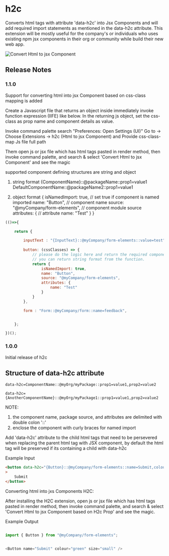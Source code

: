# h2c

Converts html tags with attribute 'data-h2c'  into Jsx Components and will add required import statements as mentioned in the data-h2c attribute.
This extension will be mostly useful for the company's or individuals who uses existing npm jsx components in their org or community while build their new web app.


![Convert Html to jsx Component](./resources/SampleFeedBackComponent.gif)

## Release Notes

### 1.1.0
Support for converting html into jsx Component based on css-class mapping is added

Create a Javascript file that returns an object inside immediately invoke function expression (IIFE) like below. In the returning js object,  set the css-class as prop name and component details as value.  

Invoke command palette  search  "Preferences: Open Settings (UI)" Go to -> Choose Extensions -> h2c (Html to jsx Component) and Provide css-class-map Js file full path

Them open js or jsx file which has html tags pasted in render method,
then invoke command palette, and search & select 'Convert Html to jsx Component' and see the magic

supported component defining structures are string and object

1) string format
    {ComponentName}::@packageName::prop1=value1
    DefaultComponentName::@packageName2::prop1=value1

2) object format
    {
        isNamedImport: true, // set true if component is named imported
        name: "Button", // component name
        source: "@myCompany/form-elements",  // component module source
        attributes: { // attribute
            name: "Test"
        }
    }
```js
(()=>{

    return {

        inputText : "{InputText}::@myCompany/form-elements::value=test",
        
        button: (cssClasses) => {
            // please do the logic here and return the required component details.
            // you can return string format from the function.
            return {
                isNamedImport: true,
                name: "Button",
                source: "@myCompany/form-elements",
                attributes: {
                    name: "Test"
                }
            }
        },

        form : "Form::@myCompany/form::name=feedback",


    };

})();
```

### 1.0.0

Initial release of h2c



## Structure of data-h2c attribute

```
data-h2c=ComponentName::@myOrg/myPackage::prop1=value1,prop2=value2

data-h2c={AnotherComponentName}::@myOrg/myPackage1::prop1=value1,prop2=value2
```

NOTE:
1) the component name, package source, and attributes are delimited with double colon '::'
2) enclose the component with curly braces for named import

Add 'data-h2c' attribute to the child html tags that need to be persevered when replacing the parent html tag with JSX component, by default the html tag will be preserved if its containing a child with data-h2c


Example Input
```html
<button data-h2c="{Button}::@myCompany/form-elements::name=Submit,colour=green,size=small"
>
    Submit
</button>

```

Converting html into jxs Components H2C:

After installing the H2C extension, open js or jsx file which has html tags pasted in render method,
then invoke command palette, and search & select 'Convert Html to jsx Component based on H2c Prop' and see the magic.


Example Output
```js

import { Button } from "@myCompany/form-elements";


<Button name="Submit" colour="green" size="small" />

```

